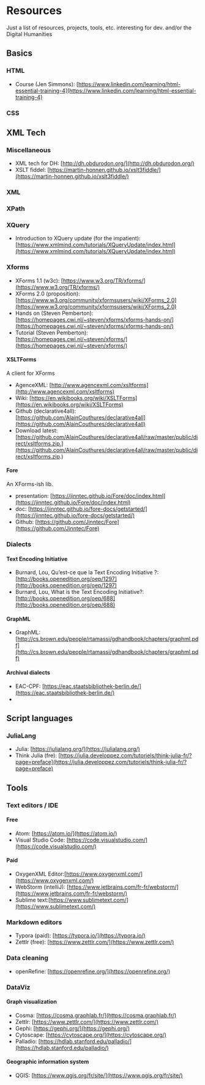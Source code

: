 # Resources
Just a list of resources, projects, tools, etc. interesting for dev. and/or the Digital Humanities

## Basics

### HTML
- Course (Jen Simmons): [https://www.linkedin.com/learning/html-essential-training-4](https://www.linkedin.com/learning/html-essential-training-4)
### CSS

## XML Tech
### Miscellaneous
- XML tech for DH: [http://dh.obdurodon.org/](http://dh.obdurodon.org/)
- XSLT fiddel: [https://martin-honnen.github.io/xslt3fiddle/](https://martin-honnen.github.io/xslt3fiddle/)

### XML
### XPath
### XQuery
- Introduction to XQuery update (for the impatient): [https://www.xmlmind.com/tutorials/XQueryUpdate/index.html](https://www.xmlmind.com/tutorials/XQueryUpdate/index.html)

### Xforms
- XForms 1.1 (w3c): [https://www.w3.org/TR/xforms/](https://www.w3.org/TR/xforms/)
- XForms 2.0 (proposition): [https://www.w3.org/community/xformsusers/wiki/XForms_2.0](https://www.w3.org/community/xformsusers/wiki/XForms_2.0)
- Hands on (Steven Pemberton): [https://homepages.cwi.nl/~steven/xforms/xforms-hands-on/](https://homepages.cwi.nl/~steven/xforms/xforms-hands-on/)
- Tutorial (Steven Pemberton): [https://homepages.cwi.nl/~steven/xforms/](https://homepages.cwi.nl/~steven/xforms/)

#### XSLTForms
A client for XForms
- AgenceXML: [http://www.agencexml.com/xsltforms](http://www.agencexml.com/xsltforms)
- Wiki: [https://en.wikibooks.org/wiki/XSLTForms](https://en.wikibooks.org/wiki/XSLTForms)
- Github (declarative4all): [https://github.com/AlainCouthures/declarative4all](https://github.com/AlainCouthures/declarative4all)
- Download latest: [https://github.com/AlainCouthures/declarative4all/raw/master/public/direct/xsltforms.zip.](https://github.com/AlainCouthures/declarative4all/raw/master/public/direct/xsltforms.zip.)

#### Fore
An XForms-ish lib.
- presentation: [https://jinntec.github.io/Fore/doc/index.html](https://jinntec.github.io/Fore/doc/index.html)
- doc: [https://jinntec.github.io/fore-docs/getstarted/](https://jinntec.github.io/fore-docs/getstarted/)
- Github: [https://github.com/Jinntec/Fore](https://github.com/Jinntec/Fore)

### Dialects
#### Text Encoding Initiative
- Burnard, Lou, Qu’est-ce que la Text Encoding Initiative ?: [http://books.openedition.org/oep/1297](http://books.openedition.org/oep/1297)
- Burnard, Lou, What is the Text Encoding Initiative?: [http://books.openedition.org/oep/688](http://books.openedition.org/oep/688)

#### GraphML
- GraphML: [http://cs.brown.edu/people/rtamassi/gdhandbook/chapters/graphml.pdf](http://cs.brown.edu/people/rtamassi/gdhandbook/chapters/graphml.pdf)

#### Archival dialects
- EAC-CPF: [https://eac.staatsbibliothek-berlin.de/](https://eac.staatsbibliothek-berlin.de/)
- 

## Script languages
### JuliaLang
- Julia: [https://julialang.org/](https://julialang.org/)
- Think Julia (fre): [https://julia.developpez.com/tutoriels/think-julia-fr/?page=preface](https://julia.developpez.com/tutoriels/think-julia-fr/?page=preface)

## Tools
### Text editors / IDE
#### Free
- Atom: [https://atom.io/](https://atom.io/)
- Visual Studio Code: [https://code.visualstudio.com/](https://code.visualstudio.com/)

#### Paid
- OxygenXML Editor:[https://www.oxygenxml.com/](https://www.oxygenxml.com/)
- WebStorm (intelliJ): [https://www.jetbrains.com/fr-fr/webstorm/](https://www.jetbrains.com/fr-fr/webstorm/)
- Sublime text:[https://www.sublimetext.com/](https://www.sublimetext.com/)

### Markdown editors
- Typora (paid): [https://typora.io/](https://typora.io/)
- Zettlr (free): [https://www.zettlr.com/](https://www.zettlr.com/)

### Data cleaning
- openRefine: [https://openrefine.org/](https://openrefine.org/)

### DataViz
#### Graph visualization 
- Cosma: [https://cosma.graphlab.fr/](https://cosma.graphlab.fr/)
- Zettlr: [https://www.zettlr.com/](https://www.zettlr.com/)
- Gephi: [https://gephi.org/](https://gephi.org/)
- Cytoscape: [https://cytoscape.org/](https://cytoscape.org/)
- Palladio: [https://hdlab.stanford.edu/palladio/](https://hdlab.stanford.edu/palladio/)

#### Geographic information system
- QGIS: [https://www.qgis.org/fr/site/](https://www.qgis.org/fr/site/)
